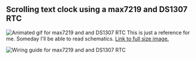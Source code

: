 ## Scrolling text clock using a max7219 and DS1307 RTC
![Animated gif for max7219 and and DS1307 RTC](http://i.imgur.com/bLKdiHP.gifv)
This is just a reference for me. Someday I'll be able to read schematics.
[Link to full size image.](http://i.imgur.com/Xa5Ld5A.png)

![Wiring guide for max7219 and and DS1307 RTC](http://i.imgur.com/Xa5Ld5Al.png)
